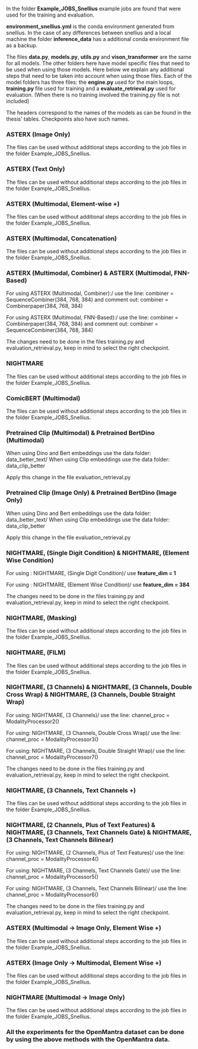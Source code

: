 In the folder **Example_JOBS_Snellius** example jobs are found that were used for the training and evaluation.

**environment_snellius.yml** is the conda environment generated from snellius. In the case of any differences between snellius and a local machine the folder **inference_data** has a additional conda environment file as a backup.

The files **data.py**, **models.py**, **utils.py** and **vison_transformer** are the same for all models. The other folders here have model specific files that need to be used when using those models. Here below we explain any additional steps that need to be taken into account when using those files. Each of the model folders has three files: the **engine.py** used for the main loops, **training.py** file used for training and a **evaluate_retrieval.py** used for evaluation. (When there is no training involved the training.py file is not included)


The headers correspond to the names of the models as can be found in the thesis' tables. Checkpoints also have such names.


### ASTERX (Image Only) 

The files can be used without additional steps according to the job files in the folder Example_JOBS_Snellius.


### ASTERX (Text Only)

The files can be used without additional steps according to the job files in the folder Example_JOBS_Snellius.


### ASTERX (Multimodal, Element-wise +) 

The files can be used without additional steps according to the job files in the folder Example_JOBS_Snellius.


### ASTERX (Multimodal, Concatenation)

The files can be used without additional steps according to the job files in the folder Example_JOBS_Snellius.


### ASTERX (Multimodal, Combiner) & ASTERX (Multimodal, FNN-Based)  

For using ASTERX (Multimodal, Combiner):/
use the line: combiner = SequenceCombiner(384, 768, 384) and comment out: combiner = Combinerpaper(384, 768, 384)
  
For using ASTERX (Multimodal, FNN-Based):/
use the line: combiner = Combinerpaper(384, 768, 384) and comment out: combiner = SequenceCombiner(384, 768, 384)

The changes need to be done in the files training.py and evaluation_retrieval.py, keep in mind to select the right checkpoint.


### NIGHTMARE

The files can be used without additional steps according to the job files in the folder Example_JOBS_Snellius.


### ComicBERT (Multimodal)

The files can be used without additional steps according to the job files in the folder Example_JOBS_Snellius.


### Pretrained Clip (Multimodal) & Pretrained BertDino (Multimodal)  

When using Dino and Bert embeddings use the data folder: data_better_text/
When using Clip embeddings use the data folder: data_clip_better

Apply this change in the file evaluation_retrieval.py


### Pretrained Clip (Image Only) & Pretrained BertDino (Image Only) 

When using Dino and Bert embeddings use the data folder: data_better_text/
When using Clip embeddings use the data folder: data_clip_better

Apply this change in the file evaluation_retrieval.py


### NIGHTMARE, (Single Digit Condition) & NIGHTMARE, (Element Wise Condition)

For using : NIGHTMARE, (Single Digit Condition)/
use **feature_dim = 1**

For using : NIGHTMARE, (Element Wise Condition)/
use **feature_dim = 384**

The changes need to be done in the files training.py and evaluation_retrieval.py, keep in mind to select the right checkpoint.


### NIGHTMARE, (Masking)

The files can be used without additional steps according to the job files in the folder Example_JOBS_Snellius.


### NIGHTMARE, (FILM) 

The files can be used without additional steps according to the job files in the folder Example_JOBS_Snellius.


### NIGHTMARE, (3 Channels) & NIGHTMARE, (3 Channels, Double Cross Wrap) & NIGHTMARE, (3 Channels, Double Straight Wrap) 

For using: NIGHTMARE, (3 Channels)/
use the line: channel_proc = ModalityProcessor2()

For using: NIGHTMARE, (3 Channels, Double Cross Wrap)/
use the line: channel_proc = ModalityProcessor3()

For using: NIGHTMARE, (3 Channels, Double Straight Wrap)/
use the line: channel_proc = ModalityProcessor7()

The changes need to be done in the files training.py and evaluation_retrieval.py, keep in mind to select the right checkpoint.


### NIGHTMARE, (3 Channels, Text Channels +) 

The files can be used without additional steps according to the job files in the folder Example_JOBS_Snellius.


### NIGHTMARE, (2 Channels, Plus of Text Features) & NIGHTMARE, (3 Channels, Text Channels Gate) & NIGHTMARE, (3 Channels, Text Channels Bilinear)

For using: NIGHTMARE, (2 Channels, Plus of Text Features)/
use the line: channel_proc = ModalityProcessor4()

For using: NIGHTMARE, (3 Channels, Text Channels Gate)/
use the line: channel_proc = ModalityProcessor5()

For using: NIGHTMARE, (3 Channels, Text Channels Bilinear)/
use the line: channel_proc = ModalityProcessor6()

The changes need to be done in the files training.py and evaluation_retrieval.py, keep in mind to select the right checkpoint.


### ASTERX (Multimodal → Image Only, Element Wise +) 

The files can be used without additional steps according to the job files in the folder Example_JOBS_Snellius.


### ASTERX (Image Only → Multimodal, Element Wise +)

The files can be used without additional steps according to the job files in the folder Example_JOBS_Snellius.


### NIGHTMARE (Multimodal → Image Only) 

The files can be used without additional steps according to the job files in the folder Example_JOBS_Snellius.


### All the experiments for the OpenMantra dataset can be done by using the above methods with the OpenMantra data.
